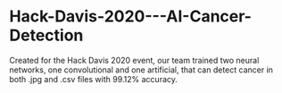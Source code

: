 # Hack-Davis-2020---AI-Cancer-Detection
Created for the Hack Davis 2020 event, our team trained two neural networks, one convolutional and one artificial, that can detect cancer in both .jpg and .csv files with 99.12% accuracy.
